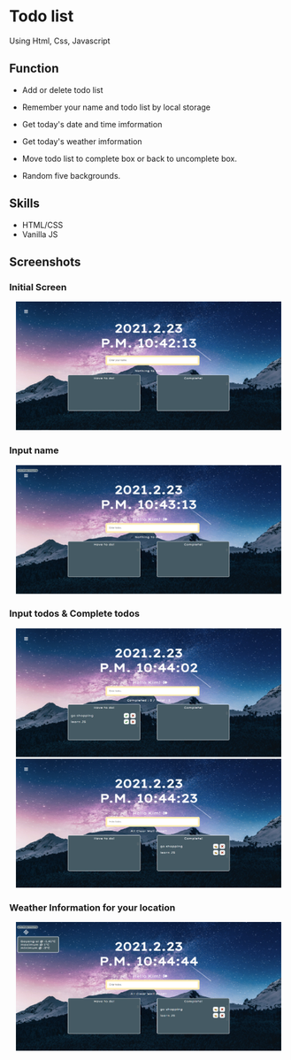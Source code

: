 # Todo list

Using Html, Css, Javascript

## Function

- Add or delete todo list

- Remember your name and todo list by local storage

- Get today's date and time imformation

- Get today's weather imformation

- Move todo list to complete box or back to uncomplete box.

* Random five backgrounds.

## Skills

- HTML/CSS
- Vanilla JS

## Screenshots

### Initial Screen

<center><img src="/images/screenshot1.png" class="screenshot" width="480px" height="233px" title=""></img><br/></center>

### Input name

<center><img src="/images/screenshot2.png" width="480px" height="233px" title=""></img><br/></center>

### Input todos & Complete todos

<div display="inline">
<center><img src="/images/screenshot3.png" width="480px" height="233px" title=""></img><br/>
<img src="/images/screenshot4.png" width="480px" height="233px" title=""></img><br/></center>
</div>

### Weather Information for your location

<center><img src="/images/screenshot5.png" width="480px" height="233px" title=""></img><br/></center>
